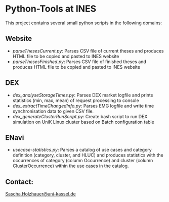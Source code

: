 # Python-Tools at INES

This project contains several small python scripts in the following domains:

## Website

 * *parseThesesCurrent.py*: Parses CSV file of current theses and produces HTML file to be copied and pasted to INES website
 * *parseThesesFinished.py*: Parses CSV file of finished theses and produces HTML file to be copied and pasted to INES website
   
## DEX

 * *dex_analyseStorageTimes.py*: Parses DEX market logfile and prints statistics (min, max, mean) of request processing to console
 * *dex_extractTimeChangedInfo.py*: Parses EMG logfile and write time synchronisation data to given CSV file.
 * *dex_generateClusterRunScript.py*: Create bash script to run DEX simulation on UniK Linux cluster based on Batch configuration table

## ENavi

 * *usecase-statistics.py*: Parses a catalog of use cases and category definition (category, cluster, and HLUC) and produces statistics with
the occurrences of category (column Occurrence) and cluster (column ClusterOccurrence) within the use cases in the catalog.

## Contact:

Sascha.Holzhauer@uni-kassel.de
